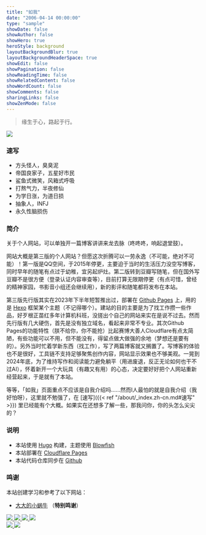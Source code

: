 ```yaml
---
title: "如我"
date: "2006-04-14 00:00:00"
type: "sample"
showDate: false
showAuthor: false
showHero: true
heroStyle: background
layoutBackgroundBlur: true
layoutBackgroundHeaderSpace: true
showEdit: false
showPagination: false
showReadingTime: false
showRelatedContent: false
showWordCount: false
showComments: false
sharingLinks: false
showZenMode: false
---
```

<div class="greyQuote">
    <blockquote>
        <span id="hitokoto">缘生于心，路起于行。</span>
    </blockquote>
</div>

<img class="nozoom" src="/ke.webp" class="about-avatar">


### 速写

* 方头怪人，臭臭泥
* 帝国良家子，五星好市民
* 鲨鱼式微笑，风箱式呼吸
* 打熬气力，半夜修仙
* 为学日涨，为道日损
* 抽象人，INFJ
* 永久性脑损伤

### 简介

关于个人网站，可以单独开一篇博客讲讲来龙去脉（咚咚咚，响起退堂鼓）。

网站大概是第三版的个人网站？但愿这次折腾可以一劳永逸（不可能，绝对不可能）！第一版是QQ空间，于2015年停更，主要迫于当时的生活压力没空写博客，同时早年的随笔有点过于幼稚，宜另起炉灶。第二版转到豆瓣写随笔，但在国外写豆瓣不是很方便（登录认证内容审查等），目前打算无限期停更（有点可惜，曾经的精神家园，书影音小组还会继续用），新的影评和随笔都将发布在本站。

第三版先行版其实在2023年下半年短暂推出过，部署在 [Github Pages](https://pages.github.com/) 上，用的是 [Hexo](https://hexo.io/) 框架某个主题（不记得哪个）。建站的目的主要是为了找工作攒一些作品，好歹根正苗红多年计算机科班，没搓出个自己的网站来实在是说不过去。然而先行版有几大硬伤，首先是没有独立域名，看起来非常不专业。其次Github Pages的功能特性（朕不给你，你不能抢）比起赛博大善人Cloudflare有点太简陋，有些功能可以不用，但不能没有，得留点做大做强的余地（梦想还是要有的）。另外当时忙着学新东西（找工作），写了两篇博客就又搁置了。写博客的体验也不是很好，工具链不支持足够聚焦创作内容，网站显示效果也不够美观。一晃到2024年底，为了维持写作和阅读能力避免躺平（用进废退，反正无论如何也干不过AI），怀着新开一个大玩具（有趣又有用）的心态，决定要好好把个人网站重新经营起来，于是就有了本站。

等等，「如我」页面重点不应该是自我介绍吗......然而I人最怕的就是自我介绍（我好怕呀），这里就不勉强了，在 [速写]({{< ref "/about/_index.zh-cn.md#速写" >}}) 里已经能有个大概。如果实在还想多了解一些，那我问你，你的头怎么尖尖的？

### 说明

* 本站使用 [Hugo](https://gohugo.io/) 构建，主题使用 [Blowfish](https://github.com/nunocoracao/blowfish)
* 本站部署在 [Cloudflare Pages](https://pages.cloudflare.com/)
* 本站代码仓库同步在 [Github](https://github.com/shenke93/keshen.link)  
<!-- * 「一念」页面依赖 Mastodon 实例：[https://e5n.cc](https://e5n.cc)   -->
<!-- * 观影页面依赖 NeoDB：[https://neodb.social](https://neodb.social/users/eallion@e5n.cc/)
* 评论系统处于半关闭状态，依赖 Giscus：[https://giscus.app](https://giscus.app/) -->


### 鸣谢

本站创建学习和参考了以下网站：

- [大大的小蜗牛](https://www.eallion.com/) （**特别鸣谢**）

<div class="badge">
  <a href="https://html5.org/" target="_blank" rel="noopener noreferrer">
    <img class="nozoom" src="https://img.shields.io/badge/-HTML5-E34F26?style=flat&logo=html5&logoColor=white">
  </a>
  <a href="https://www.w3.org/Style/CSS/" target="_blank" rel="noopener noreferrer">
    <img class="nozoom" src="https://img.shields.io/badge/-CSS3-1572B6?style=flat&logo=css3&logoColor=white">
  </a>
  <a href="https://www.javascript.com/" target="_blank" rel="noopener noreferrer">
    <img class="nozoom" src="https://img.shields.io/badge/-JavaScript-F7DF1E?style=flat&logo=javascript&logoColor=white">
  </a>
  <a href="https://gohugo.io" target="_blank" rel="noopener noreferrer">
    <img class="nozoom" src="https://img.shields.io/badge/-Hugo-FF4088?style=flat&logo=Hugo&logoColor=white">
  </a>
</div>

<div class="badge">
  <!-- <a href="https://www.aliyun.com" target="_blank" rel="noopener noreferrer">
    <img class="nozoom" src="https://img.shields.io/badge/Aliyun-blue?style=flat&color=blue&labelColor=555&logo=Alibaba-Cloud&logoColor=fff">
  </a> -->
  <a href="https://www.cloudflare.com" target="_blank" rel="noopener noreferrer">
    <img class="nozoom" src="https://img.shields.io/badge/Cloudflare-blue?style=flat&color=blue&labelColor=555&logo=cloudflare&logoColor=fff">
  </a>
  <!-- <a href="https://docker.com/" target="_blank" rel="noopener noreferrer">
    <img class="nozoom" src="https://img.shields.io/badge/Docker-blue?style=flat&color=blue&labelColor=555&logo=Docker&logoColor=fff">
  </a> -->
  <!-- <a href="https://giscus.app/" target="_blank" rel="noopener noreferrer">
    <img class="nozoom" src="https://img.shields.io/badge/Giscus-blue?style=flat&color=blue&labelColor=555&logoColor=fff&logo=data:image/svg+xml;base64,PHN2ZyB4bWxucz0iaHR0cDovL3d3dy53My5vcmcvMjAwMC9zdmciIHdpZHRoPSIxZW0iIGhlaWdodD0iMWVtIiB2aWV3Qm94PSIwIDAgMjQgMjQiPjxwYXRoIGZpbGw9IndoaXRlIiBkPSJNNiAyTDIgOGwxMCAxNEwyMiA4bC00LTZ6Ii8+PC9zdmc+">
  </a> -->
  <a href="https://www.github.com" target="_blank" rel="noopener noreferrer">
    <img class="nozoom" src="https://img.shields.io/badge/GitHub-blue?style=flat&color=blue&labelColor=555&logo=GitHub&logoColor=fff">
  </a>
  <!-- <a href="https://github.com/actions" target="_blank" rel="noopener noreferrer">
    <img class="nozoom" src="https://img.shields.io/badge/GitHub%20Actions-blue?style=flat&color=blue&labelColor=555&logo=GitHub-Actions&logoColor=fff">
  </a> -->
  <!-- <a href="https://www.google.com" target="_blank" rel="noopener noreferrer">
    <img class="nozoom" src="https://img.shields.io/badge/Google-blue?style=flat&color=blue&labelColor=555&logo=Google&logoColor=fff">
  </a>
  <a href="https://fonts.google.com" target="_blank" rel="noopener noreferrer">
    <img class="nozoom" src="https://img.shields.io/badge/Google%20Fonts-blue?style=flat&color=blue&labelColor=555&logo=Google-Fonts&logoColor=fff">
  </a>
  <a href="https://gravatar.com/" target="_blank" rel="noopener noreferrer">
    <img class="nozoom" src="https://img.shields.io/badge/Gravatar-blue?style=flat&color=blue&labelColor=555&logo=Gravatar&logoColor=fff">
  </a>
  <a href="https://iconify.design/" target="_blank" rel="noopener noreferrer">
    <img class="nozoom" src="https://img.shields.io/badge/Iconify-blue?style=flat&color=blue&labelColor=555&logo=iconify&logoColor=fff">
  </a>
  <a href="https://www.jsdelivr.com/" target="_blank" rel="noopener noreferrer">
    <img class="nozoom" src="https://img.shields.io/badge/jsDelivr-blue?style=flat&color=blue&labelColor=555&logo=jsDelivr&logoColor=fff">
  </a>
  <a href="https://cloud.tencent.com" target="_blank" rel="noopener noreferrer">
    <img class="nozoom" src="https://img.shields.io/badge/Tencent%20Cloud-blue?style=flat&color=blue&labelColor=555&logo=tencent-qq&logoColor=fff">
  </a>
  <a href="https://vercel.com" target="_blank" rel="noopener noreferrer">
    <img class="nozoom" src="https://img.shields.io/badge/Vercel-blue?style=flat&color=blue&labelColor=555&logo=Vercel&logoColor=fff">
  </a> -->
  <!-- <a href="https://code.visualstudio.com/" target="_blank" rel="noopener noreferrer">
    <img class="nozoom" src="https://img.shields.io/badge/VS%20Code-blue?style=flat&color=blue&labelColor=555&logo=visual-studio-code&logoColor=fff">
  </a> -->
</div>
